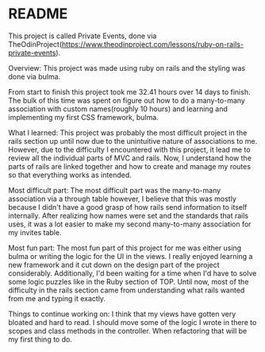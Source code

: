 # README

This project is called Private Events, done via TheOdinProject(https://www.theodinproject.com/lessons/ruby-on-rails-private-events).

Overview:
This project was made using ruby on rails and the styling was done via bulma.  

From start to finish this project took me 32.41 hours over 14 days to finish.  The bulk of this time was spent on figure out how to do a many-to-many association with custom names(roughly 10 hours) and learning and implementing my first CSS framework, bulma.  

What I learned:
This project was probably the most difficult project in the rails section up until now due to the unintuitive nature of associations to me.  However, due to the difficulty I encountered with this project, it lead me to review all the individual parts of MVC and rails.  Now, I understand how the parts of rails are linked together and how to create and manage my routes so that everything works as intended.  

Most difficult part:
The most difficult part was the many-to-many association via a through table however, I believe that this was mostly because I didn't have a good grasp of how rails send information to itself internally.  After realizing how names were set and the standards that rails uses, it was a lot easier to make my second many-to-many association for my invites table.  

Most fun part:
The most fun part of this project for me was either using bulma or writing the logic for the UI in the views.  I really enjoyed learning a new framework and it cut down on the design part of the project considerably.  Additionally, I'd been waiting for a time when I'd have to solve some logic puzzles like in the Ruby section of TOP.  Until now, most of the difficulty in the rails section came from understanding what rails wanted from me and typing it exactly.

Things to continue working on:
I think that my views have gotten very bloated and hard to read.  I should move some of the logic I wrote in there to scopes and class methods in the controller.  When refactoring that will be my first thing to do.